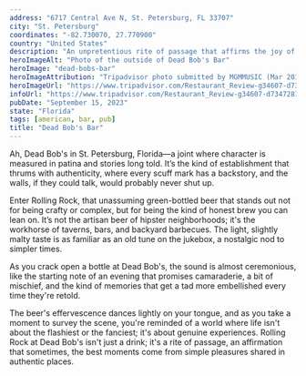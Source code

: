 ```yaml
---
address: "6717 Central Ave N, St. Petersburg, FL 33707"
city: "St. Petersburg"
coordinates: "-82.730070, 27.770900"
country: "United States"
description: "An unpretentious rite of passage that affirms the joy of camaraderie"
heroImageAlt: "Photo of the outside of Dead Bob's Bar"
heroImage: "dead-bobs-bar"
heroImageAttribution: "Tripadvisor photo submitted by MGMMUSIC (Mar 2016)"
heroImageUrl: "https://www.tripadvisor.com/Restaurant_Review-g34607-d7347281-Reviews-Dead_Bob_s-St_Petersburg_Florida.html#photos;aggregationId=101&albumid=101&filter=7&ff=180385317"
infoUrl: "https://www.tripadvisor.com/Restaurant_Review-g34607-d7347281-Reviews-Dead_Bob_s-St_Petersburg_Florida.html"
pubDate: "September 15, 2023"
state: "Florida"
tags: [american, bar, pub]
title: "Dead Bob's Bar"
---
```


Ah, Dead Bob's in St. Petersburg, Florida—a joint where character is measured in patina and stories long told. It’s the kind of establishment that thrums with authenticity, where every scuff mark has a backstory, and the walls, if they could talk, would probably never shut up.

Enter Rolling Rock, that unassuming green-bottled beer that stands out not for being crafty or complex, but for being the kind of honest brew you can lean on. It’s not the artisan beer of hipster neighborhoods; it's the workhorse of taverns, bars, and backyard barbecues. The light, slightly malty taste is as familiar as an old tune on the jukebox, a nostalgic nod to simpler times.

As you crack open a bottle at Dead Bob's, the sound is almost ceremonious, like the starting note of an evening that promises camaraderie, a bit of mischief, and the kind of memories that get a tad more embellished every time they're retold.

The beer's effervescence dances lightly on your tongue, and as you take a moment to survey the scene, you're reminded of a world where life isn't about the flashiest or the fanciest; it's about genuine experiences. Rolling Rock at Dead Bob's isn't just a drink; it's a rite of passage, an affirmation that sometimes, the best moments come from simple pleasures shared in authentic places.
